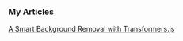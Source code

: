 ### My Articles

[A Smart Background Removal with Transformers.js](https://medium.com/@quick.spoon4231/a-smart-background-removal-with-transformers-js-657bb5030eda)
